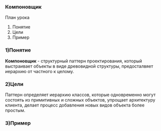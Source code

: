 ### Компоновщик

План урока
1. Понятие
2. Цели
3. Пример

### 1)Понятие
**Компоновщик** - структурный паттерн проектирования, который выстраивает объекты в виде древовидной структуры, предосталвяет иерархию от частного к целому. 

### 2)Цели
Паттерн определяет иерархию классов, которые одновременно могут состоять из примитивных и сложных объектов, упрощает архитектуру клиента, делает процесс добавления новых видов объекта более простым.

### 3)Пример

